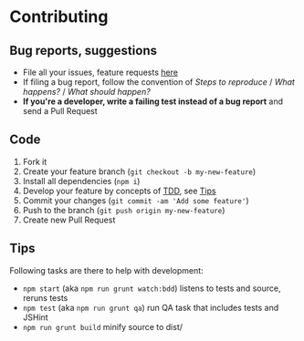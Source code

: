 # Contributing

## Bug reports, suggestions

- File all your issues, feature requests [here](https://github.com/interactive-pioneers/iptools-jquery-validator/issues)
- If filing a bug report, follow the convention of _Steps to reproduce_ / _What happens?_ / _What should happen?_
- __If you're a developer, write a failing test instead of a bug report__ and send a Pull Request

## Code

1. Fork it
2. Create your feature branch (`git checkout -b my-new-feature`)
2. Install all dependencies (`npm i`)
3. Develop your feature by concepts of [TDD](http://en.wikipedia.org/wiki/Test-driven_development), see [Tips](#tips)
3. Commit your changes (`git commit -am 'Add some feature'`)
4. Push to the branch (`git push origin my-new-feature`)
5. Create new Pull Request

## Tips

Following tasks are there to help with development:

- `npm start` (aka `npm run grunt watch:bdd`) listens to tests and source, reruns tests
- `npm test` (aka `npm run grunt qa`) run QA task that includes tests and JSHint
- `npm run grunt build` minify source to dist/

